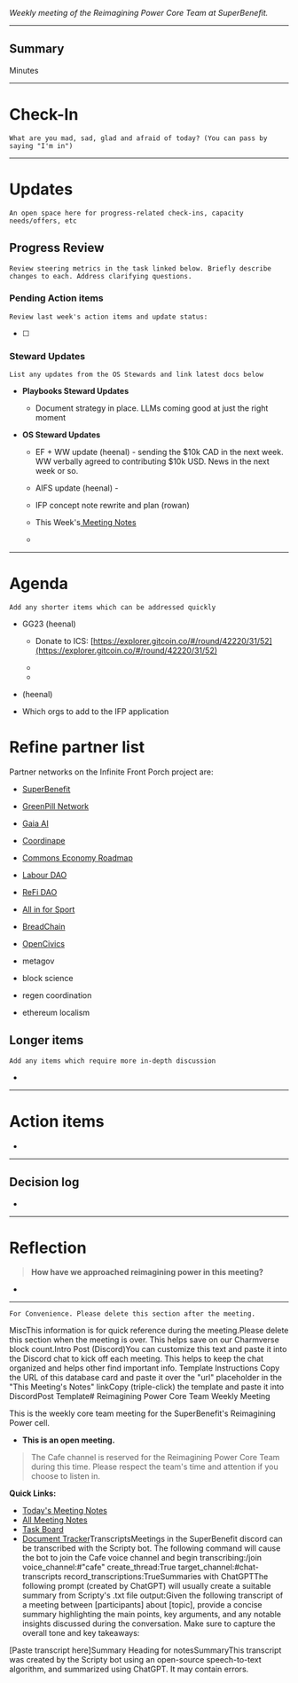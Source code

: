 _Weekly meeting of the Reimagining Power Core Team at SuperBenefit._

---

## Summary

Minutes 

---

# Check-In

`What are you mad, sad, glad and afraid of today? (You can pass by saying "I'm in")`

---

# Updates

`An open space here for progress-related check-ins, capacity needs/offers, etc`

## Progress Review

`Review steering metrics in the task linked below. Briefly describe changes to each. Address clarifying questions.`

   

### Pending Action items

`Review last week's action items and update status:`

- [ ]  

### Steward Updates

`List any updates from the OS Stewards and link latest docs below`

- **Playbooks Steward Updates**

  - Document strategy in place. LLMs coming good at just the right moment

- **OS Steward Updates**

  - EF + WW update (heenal) - sending the $10k CAD in the next week. WW verbally agreed to contributing $10k USD. News in the next week or so. 

  - AIFS update (heenal) - 

  - IFP concept note rewrite and plan (rowan)

  - This Week's[ Meeting Notes](https://app.charmverse.io/superbenefit/os-stewards-meeting-32-1-4-25-73494079609317)

  - 

---

# Agenda

`Add any shorter items which can be addressed quickly`

- GG23 (heenal)

  - Donate to ICS: [https://explorer.gitcoin.co/#/round/42220/31/52](https://explorer.gitcoin.co/#/round/42220/31/52)

  -  

  -   

-  (heenal)

- Which orgs to add to the IFP application

# Refine partner list

Partner networks on the Infinite Front Porch project are:

- [SuperBenefit](https://superbenefit.org/)

- [GreenPill Network ](https://greenpill.network/)

- [Gaia AI](https://www.gaiaai.app/)

- [Coordinape](https://coordinape.com/)

- [Commons Economy Roadmap](https://www.commonseconomy.org/Commons-Economy-Roadmap-6014ead2bd9d484a964a9aba1dcf1b4e)

- [Labour DAO](https://thelabordao.com)

- [ReFi DAO](https://www.refidao.com/) 

- [All in for Sport](https://allinforsport.org)

- [BreadChain](https://breadchain.xyz)

- [OpenCivics](https://opencivics.co)

- metagov

- block science

- regen coordination

- ethereum localism


## Longer items

`Add any items which require more in-depth discussion`

- 

---

# Action items

- 

---

## Decision log

-    

---

# Reflection 

> **How have we approached reimagining power in this meeting?**

-  

---

`For Convenience. Please delete this section after the meeting.`

MiscThis information is for quick reference during the meeting.Please delete this section when the meeting is over. This helps save on our Charmverse block count.Intro Post (Discord)You can customize this text and paste it into the Discord chat to kick off each meeting. This helps to keep the chat organized and helps other find important info. Template Instructions Copy the URL of this database card and paste it over the "url" placeholder in the "This Meeting's Notes" linkCopy (triple-click) the template and paste it into DiscordPost Template# Reimagining Power Core Team Weekly Meeting

This is the weekly core team meeting for the SuperBenefit's Reimagining Power cell.

- __This is an **open** meeting.__  
> The Cafe channel is reserved for the Reimagining Power Core Team during this time. Please respect the team's time and attention if you choose to listen in.

**Quick Links:**
- [Today's Meeting Notes](url)  
- [All Meeting Notes](https://app.charmverse.io/superbenefit/meeting-notes-reimagining-power-9995214806368862)  
- [Task Board](https://app.charmverse.io/superbenefit/task-board-reimagining-power-18270894134568505)
- [Document Tracker](https://app.charmverse.io/superbenefit/documents-reimagining-power-8236079332321762)TranscriptsMeetings in the SuperBenefit discord can be transcribed with the Scripty bot. The following command will cause the bot to join the Cafe voice channel and begin transcribing:/join voice_channel:#"cafe" create_thread:True target_channel:#chat-transcripts record_transcriptions:TrueSummaries with ChatGPTThe following prompt (created by ChatGPT) will usually create a suitable summary from Scripty's .txt file output:Given the following transcript of a meeting between [participants] about [topic], provide a concise summary highlighting the main points, key arguments, and any notable insights discussed during the conversation. Make sure to capture the overall tone and key takeaways:

[Paste transcript here]Summary Heading for notesSummaryThis transcript was created by the Scripty bot using an open-source speech-to-text algorithm, and summarized using ChatGPT. It may contain errors.<Paste summary here>

# 